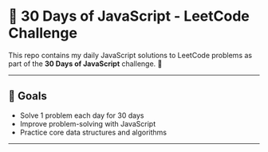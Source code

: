 # 🧠 30 Days of JavaScript - LeetCode Challenge

This repo contains my daily JavaScript solutions to LeetCode problems as part of the **30 Days of JavaScript** challenge. 🚀

---

## 📅 Goals

- Solve 1 problem each day for 30 days
- Improve problem-solving with JavaScript
- Practice core data structures and algorithms

---
